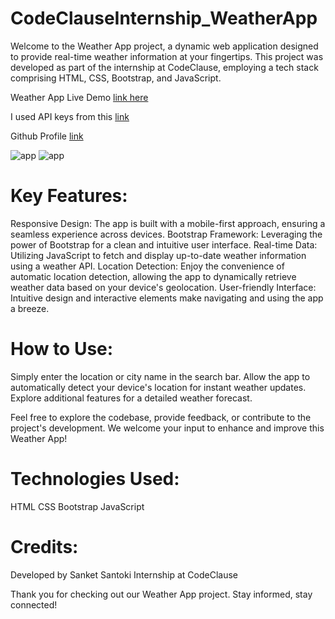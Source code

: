 # CodeClauseInternship_WeatherApp
Welcome to the Weather App project, a dynamic web application designed to provide real-time weather information at your fingertips. This project was developed as part of the internship at CodeClause, employing a tech stack comprising HTML, CSS, Bootstrap, and JavaScript.

Weather App Live Demo [link here](https://sanket-santoki.github.io/CodeClauseInternship_WeatherApp/)

I used API keys from this [link](https://openweathermap.org/)

Github Profile [link](https://github.com/sanket-santoki/)

![app](assets/weatherApp1.png) 
![app](assets/weatherApp2.png)

# Key Features:
Responsive Design: The app is built with a mobile-first approach, ensuring a seamless experience across devices.
Bootstrap Framework: Leveraging the power of Bootstrap for a clean and intuitive user interface.
Real-time Data: Utilizing JavaScript to fetch and display up-to-date weather information using a weather API.
Location Detection: Enjoy the convenience of automatic location detection, allowing the app to dynamically retrieve weather data based on your device's geolocation.
User-friendly Interface: Intuitive design and interactive elements make navigating and using the app a breeze.

# How to Use:
Simply enter the location or city name in the search bar.
Allow the app to automatically detect your device's location for instant weather updates.
Explore additional features for a detailed weather forecast.

Feel free to explore the codebase, provide feedback, or contribute to the project's development. We welcome your input to enhance and improve this Weather App!

# Technologies Used:
HTML
CSS
Bootstrap
JavaScript

# Credits:
Developed by Sanket Santoki
Internship at CodeClause

Thank you for checking out our Weather App project. Stay informed, stay connected!
